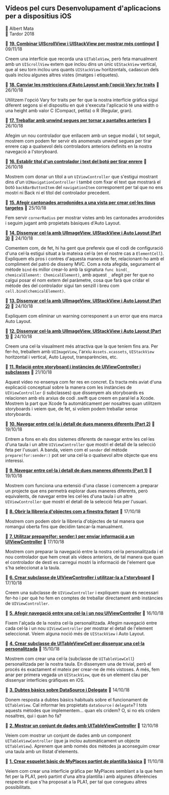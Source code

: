 ## Vídeos pel curs Desenvolupament d'aplicacions per a dispositius iOS

<div>👤 Albert Mata</div>
<div>📅 Tardor 2018</div>

📲 [__19. Combinar UIScrollView i UIStackView per mostrar més contingut__](https://www.youtube.com/watch?v=yteNqD3XQq8) 🔗 09/11/18

Creem una interfície que recorda una `UITableView`, però feta manualment amb un `UIScrollView` extern que inclou dins un únic `UIStackView` vertical, que al seu torn inclou uns quants `UIStackView` horitzontals, cadascun dels quals inclou algunes altres vistes (imatges i etiquetes).

📲 [__18. Canviar les restriccions d'Auto Layout amb l'opció Vary for traits__](https://www.youtube.com/watch?v=zGs_WXbHYpg) 🔗 26/10/18

Utilitzem l'opció Vary for traits per fer que la nostra interfície gràfica sigui diferent segons si el dispositiu en què s'executa l'aplicació té una width o una height amb valor C (Compact, petita) o R (Regular, gran).

📲 [__17. Treballar amb unwind segues per tornar a pantalles anteriors__](https://www.youtube.com/watch?v=sJf4zR88e0c) 🔗 26/10/18

Afegim un nou controlador que enllacem amb un segue modal i, tot seguit, mostrem com podem fer servir els anomenats unwind segues per tirar enrere cap a qualsevol dels controladors anteriors definits en la nostra navegació a l'storyboard. 

📲 [__16. Establir títol d'un controlador i text del botó per tirar enrere__](https://www.youtube.com/watch?v=qfsTZl81PYI) 🔗 26/10/18

Mostrem com donar un títol a un `UIViewController` que s'estigui mostrant dins d'un `UINavigationController` i també com fixar el text que mostrarà el botó `backBarButtonItem` del `navigationItem` corresponent per tal que no ens mostri ni Back ni el títol del controlador precedent. 

📲 [__15. Afegir cantonades arrodonides a una vista per crear cel·les tipus targetes__](https://www.youtube.com/watch?v=xMMdeREEBA0) 🔗 25/10/18

Fem servir `cornerRadius` per mostrar vistes amb les cantonades arrodonides i seguim jugant amb propietats bàsiques d'Auto Layout.

📲 [__14. Dissenyar cel·la amb UIImageView, UIStackView i Auto Layout (Part 3)__](https://www.youtube.com/watch?v=4in4skNGgg8) 🔗 24/10/18

Comentem com, de fet, hi ha gent que prefereix que el codi de configuració d'una cel·la estigui situat a la mateixa cel·la (en el nostre cas a `ElementCell`). Expliquem els pros i contres d'aquesta manera de fer, relacionant-ho amb el compliment del patró de disseny MVC. Com a nota afegida, segurament el mètode `bind` és millor crear-lo amb la signatura `func bind(_ chemicalElement: ChemicalElement)`, amb aquest `_` afegit per fer que no calgui posar el nom extern del paràmetre, cosa que farà que cridar el mètode des del controlador sigui tan senzill i breu com `cell.bind(chemicalElement)`.

📲 [__13. Dissenyar cel·la amb UIImageView, UIStackView i Auto Layout (Part 2)__](https://www.youtube.com/watch?v=ny_9kDjdYys) 🔗 24/10/18

Expliquem com eliminar un warning corresponent a un error que ens marca Auto Layout.

📲 [__12. Dissenyar cel·la amb UIImageView, UIStackView i Auto Layout (Part 1)__](https://www.youtube.com/watch?v=SLQctjsP_Bw) 🔗 24/10/18

Creem una cel·la visualment més atractiva que la que teníem fins ara. Per fer-ho, treballem amb `UIImageView`, l'arxiu `Assets.xcassets`, `UIStackView` horitzontal i vertical, Auto Layout, transparències, etc.

📲 [__11. Relació entre storyboard i instàncies de UIViewController i subclasses__](https://www.youtube.com/watch?v=9_oWYB5bke4) 🔗 21/10/18

Aquest vídeo no ensenya com fer res en concret. Es tracta més aviat d'una explicació conceptual sobre la manera com les instàncies de `UIViewController` (i subclasses) que dissenyem als storyboards es relacionen amb els arxius de codi .swift que creem en paral·lel a Xcode. Mostrem la part que Xcode fa automàticament per nosaltres quan utilitzem storyboards i veiem que, de fet, si volem podem treballar sense storyboards.

📲 [__10. Navegar entre cel·la i detall de dues maneres diferents (Part 2)__](https://www.youtube.com/watch?v=TFH4b-wfhDc) 🔗 19/10/18

Entrem a fons en els dos sistemes diferents de navegar entre les cel·les d'una taula i un altre `UIViewController` que mostri el detall de la selecció feta per l'usuari. A banda, veiem com el `sender` del mètode `prepare(for:sender:)` pot ser una cel·la o qualsevol altre objecte que ens interessi.

📲 [__9. Navegar entre cel·la i detall de dues maneres diferents (Part 1)__](https://www.youtube.com/watch?v=1YYDt11yWgQ) 🔗 19/10/18

Mostrem com funciona una extensió d'una classe i comencem a preparar un projecte que ens permetrà explorar dues maneres diferents, però equivalents, de navegar entre les cel·les d'una taula i un altre `UIViewController` que mostri el detall de la selecció feta per l'usuari.

📲 [__8. Obrir la llibreria d'objectes com a finestra flotant__](https://www.youtube.com/watch?v=7QO8091E5k4) 🔗 17/10/18

Mostrem com podem obrir la llibreria d'objectes de tal manera que romangui oberta fins que decidim tancar-la manualment.

📲 [__7. Utilitzar prepare(for: sender:) per enviar informació a un UIViewController__](https://www.youtube.com/watch?v=vVK9R8gVOrE) 🔗 17/10/18

Mostrem com preparar la navegació entre la nostra cel·la personalitzada i el nou controlador que hem creat als vídeos anteriors, de tal manera que quan el controlador de destí es carregui mostri la informació de l'element que s'ha seleccionat a la taula.

📲 [__6. Crear subclasse de UIViewController i utilitzar-la a l'storyboard__](https://www.youtube.com/watch?v=wQHTfJbX9HI) 🔗 17/10/18

Creem una subclasse de `UIViewController` i expliquem quan és necessari fer-ho i per què ho fem en comptes de treballar directament amb instàncies de `UIViewController`. 

📲 [__5. Afegir navegació entre una cel·la i un nou UIViewController__](https://www.youtube.com/watch?v=8YpZ4KtJajY) 🔗 16/10/18

Fixem l'alçada de la nostra cel·la personalitzada. Afegim navegació entre cada cel·la i un nou `UIViewController` per mostrar el detall de l'element seleccionat. Veiem alguna noció més de `UIStackView` i Auto Layout.

📲 [__4. Crear subclasse de UITableViewCell per dissenyar una cel·la personalitzada__](https://www.youtube.com/watch?v=tu1jRishhYw) 🔗 15/10/18

Mostrem com crear una cel·la (subclasse de `UITableViewCell`) personalitzada per la nostra taula. En dissenyem una de trivial, però el procés és exactament el mateix per crear-ne de més vistoses. A més, fem anar per primera vegada un `UIStackView`, que és un element clau per dissenyar interfícies gràfiques en iOS.

📲 [__3. Dubtes bàsics sobre DataSource i Delegate__](https://www.youtube.com/watch?v=oPVBzuiDK9M) 🔗 14/10/18

Donem resposta a dubtes bàsics habituals sobre el funcionament de `UITableView`. Cal informar les propietats `dataSource` i `delegate`? I tots aquests mètodes que implementem... quan els cridem? O, si no els cridem nosaltres, qui i quan ho fa?

📲 [__2. Mostrar un conjunt de dades amb UITableViewController__](https://www.youtube.com/watch?v=ymo82HkMGbM) 🔗 12/10/18

Veiem com mostrar un conjunt de dades amb un component `UITableViewController` (que ja inclou automàticament un objecte `UITableView`). Aprenem que amb només dos mètodes ja aconseguim crear una taula amb un llistat d'elements.

📲 [__1. Crear esquelet bàsic de MyPlaces partint de plantilla bàsica__](https://www.youtube.com/watch?v=H8hCPuDTiEg) 🔗 11/10/18

Veiem com crear una interfície gràfica per MyPlaces semblant a la que hem fet per la PLA1, però partint d'una altra plantilla i amb algunes diferències respecte el que s'ha proposat a la PLA1, per tal que conegueu altres possibilitats.

